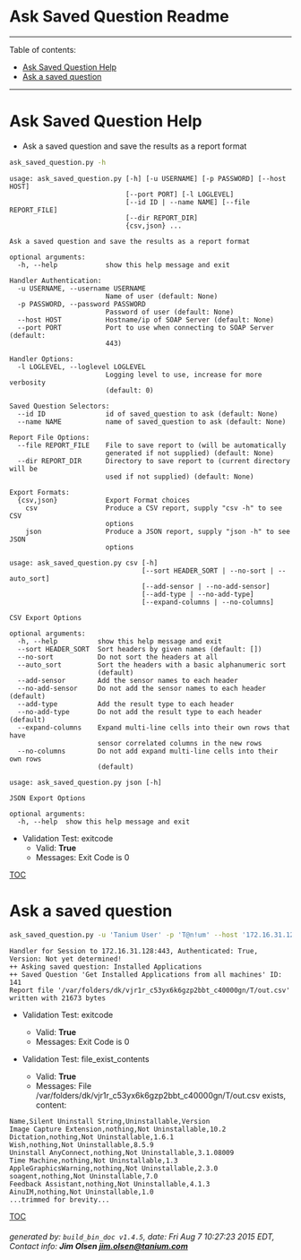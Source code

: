 Ask Saved Question Readme
===========================

---------------------------
<a name='toc'>Table of contents:</a>

  * [Ask Saved Question Help](#user-content-ask-saved-question-help)
  * [Ask a saved question](#user-content-ask-a-saved-question)

---------------------------

# Ask Saved Question Help

  * Ask a saved question and save the results as a report format

```bash
ask_saved_question.py -h
```

```
usage: ask_saved_question.py [-h] [-u USERNAME] [-p PASSWORD] [--host HOST]
                             [--port PORT] [-l LOGLEVEL]
                             [--id ID | --name NAME] [--file REPORT_FILE]
                             [--dir REPORT_DIR]
                             {csv,json} ...

Ask a saved question and save the results as a report format

optional arguments:
  -h, --help            show this help message and exit

Handler Authentication:
  -u USERNAME, --username USERNAME
                        Name of user (default: None)
  -p PASSWORD, --password PASSWORD
                        Password of user (default: None)
  --host HOST           Hostname/ip of SOAP Server (default: None)
  --port PORT           Port to use when connecting to SOAP Server (default:
                        443)

Handler Options:
  -l LOGLEVEL, --loglevel LOGLEVEL
                        Logging level to use, increase for more verbosity
                        (default: 0)

Saved Question Selectors:
  --id ID               id of saved_question to ask (default: None)
  --name NAME           name of saved_question to ask (default: None)

Report File Options:
  --file REPORT_FILE    File to save report to (will be automatically
                        generated if not supplied) (default: None)
  --dir REPORT_DIR      Directory to save report to (current directory will be
                        used if not supplied) (default: None)

Export Formats:
  {csv,json}            Export Format choices
    csv                 Produce a CSV report, supply "csv -h" to see CSV
                        options
    json                Produce a JSON report, supply "json -h" to see JSON
                        options

usage: ask_saved_question.py csv [-h]
                                 [--sort HEADER_SORT | --no-sort | --auto_sort]
                                 [--add-sensor | --no-add-sensor]
                                 [--add-type | --no-add-type]
                                 [--expand-columns | --no-columns]

CSV Export Options

optional arguments:
  -h, --help          show this help message and exit
  --sort HEADER_SORT  Sort headers by given names (default: [])
  --no-sort           Do not sort the headers at all
  --auto_sort         Sort the headers with a basic alphanumeric sort
                      (default)
  --add-sensor        Add the sensor names to each header
  --no-add-sensor     Do not add the sensor names to each header (default)
  --add-type          Add the result type to each header
  --no-add-type       Do not add the result type to each header (default)
  --expand-columns    Expand multi-line cells into their own rows that have
                      sensor correlated columns in the new rows
  --no-columns        Do not add expand multi-line cells into their own rows
                      (default)

usage: ask_saved_question.py json [-h]

JSON Export Options

optional arguments:
  -h, --help  show this help message and exit
```

  * Validation Test: exitcode
    * Valid: **True**
    * Messages: Exit Code is 0



[TOC](#user-content-toc)


# Ask a saved question

```bash
ask_saved_question.py -u 'Tanium User' -p 'T@n!um' --host '172.16.31.128' --loglevel 1 --name "Installed Applications" --file "/var/folders/dk/vjr1r_c53yx6k6gzp2bbt_c40000gn/T/out.csv" csv
```

```
Handler for Session to 172.16.31.128:443, Authenticated: True, Version: Not yet determined!
++ Asking saved question: Installed Applications
++ Saved Question 'Get Installed Applications from all machines' ID: 141
Report file '/var/folders/dk/vjr1r_c53yx6k6gzp2bbt_c40000gn/T/out.csv' written with 21673 bytes
```

  * Validation Test: exitcode
    * Valid: **True**
    * Messages: Exit Code is 0

  * Validation Test: file_exist_contents
    * Valid: **True**
    * Messages: File /var/folders/dk/vjr1r_c53yx6k6gzp2bbt_c40000gn/T/out.csv exists, content:

```
Name,Silent Uninstall String,Uninstallable,Version
Image Capture Extension,nothing,Not Uninstallable,10.2
Dictation,nothing,Not Uninstallable,1.6.1
Wish,nothing,Not Uninstallable,8.5.9
Uninstall AnyConnect,nothing,Not Uninstallable,3.1.08009
Time Machine,nothing,Not Uninstallable,1.3
AppleGraphicsWarning,nothing,Not Uninstallable,2.3.0
soagent,nothing,Not Uninstallable,7.0
Feedback Assistant,nothing,Not Uninstallable,4.1.3
AinuIM,nothing,Not Uninstallable,1.0
...trimmed for brevity...
```



[TOC](#user-content-toc)


###### generated by: `build_bin_doc v1.4.5`, date: Fri Aug  7 10:27:23 2015 EDT, Contact info: **Jim Olsen <jim.olsen@tanium.com>**